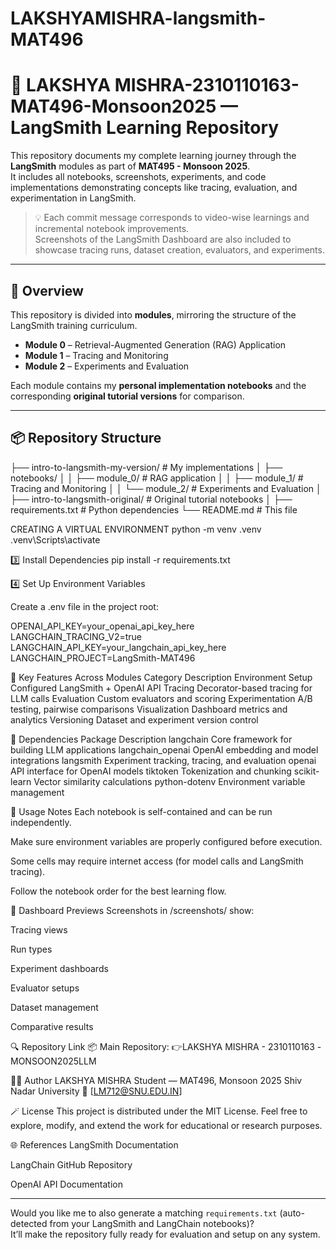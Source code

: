 # LAKSHYAMISHRA-langsmith-MAT496

# 🧠 LAKSHYA MISHRA-2310110163-MAT496-Monsoon2025 — LangSmith Learning Repository

This repository documents my complete learning journey through the **LangSmith** modules as part of **MAT495 - Monsoon 2025**.  
It includes all notebooks, screenshots, experiments, and code implementations demonstrating concepts like tracing, evaluation, and experimentation in LangSmith.

> 💡 Each commit message corresponds to video-wise learnings and incremental notebook improvements.  
> Screenshots of the LangSmith Dashboard are also included to showcase tracing runs, dataset creation, evaluators, and experiments.

---

## 📘 Overview

This repository is divided into **modules**, mirroring the structure of the LangSmith training curriculum.

- **Module 0** – Retrieval-Augmented Generation (RAG) Application  
- **Module 1** – Tracing and Monitoring  
- **Module 2** – Experiments and Evaluation  

Each module contains my **personal implementation notebooks** and the corresponding **original tutorial versions** for comparison.

---

## 📦 Repository Structure

├── intro-to-langsmith-my-version/ # My implementations
│ ├── notebooks/
│ │ ├── module_0/ # RAG application
│ │ ├── module_1/ # Tracing and Monitoring
│ │ └── module_2/ # Experiments and Evaluation
│
├── intro-to-langsmith-original/ # Original tutorial notebooks
│
├── requirements.txt # Python dependencies
└── README.md # This file

CREATING A VIRTUAL ENVIRONMENT
python -m venv .venv
.venv\Scripts\activate

3️⃣ Install Dependencies
pip install -r requirements.txt

4️⃣ Set Up Environment Variables

Create a .env file in the project root:

OPENAI_API_KEY=your_openai_api_key_here
LANGCHAIN_TRACING_V2=true
LANGCHAIN_API_KEY=your_langchain_api_key_here
LANGCHAIN_PROJECT=LangSmith-MAT496

🧮 Key Features Across Modules
Category	Description
Environment Setup	Configured LangSmith + OpenAI API
Tracing	Decorator-based tracing for LLM calls
Evaluation	Custom evaluators and scoring
Experimentation	A/B testing, pairwise comparisons
Visualization	Dashboard metrics and analytics
Versioning	Dataset and experiment version control

🧰 Dependencies
Package	Description
langchain	Core framework for building LLM applications
langchain_openai	OpenAI embedding and model integrations
langsmith	Experiment tracking, tracing, and evaluation
openai	API interface for OpenAI models
tiktoken	Tokenization and chunking
scikit-learn	Vector similarity calculations
python-dotenv	Environment variable management

🧪 Usage Notes
Each notebook is self-contained and can be run independently.

Make sure environment variables are properly configured before execution.

Some cells may require internet access (for model calls and LangSmith tracing).

Follow the notebook order for the best learning flow.

📸 Dashboard Previews
Screenshots in /screenshots/ show:

Tracing views

Run types

Experiment dashboards

Evaluator setups

Dataset management

Comparative results

🔍 Repository Link
📦 Main Repository:
👉LAKSHYA MISHRA - 2310110163 -MONSOON2025LLM

🧑‍💻 Author
LAKSHYA MISHRA
Student — MAT496, Monsoon 2025
Shiv Nadar University
📧 [LM712@SNU.EDU.IN]

🪄 License
This project is distributed under the MIT License.
Feel free to explore, modify, and extend the work for educational or research purposes.

🌐 References
LangSmith Documentation

LangChain GitHub Repository

OpenAI API Documentation



---

Would you like me to also generate a matching `requirements.txt` (auto-detected from your LangSmith and LangChain notebooks)?  
It’ll make the repository fully ready for evaluation and setup on any system.

